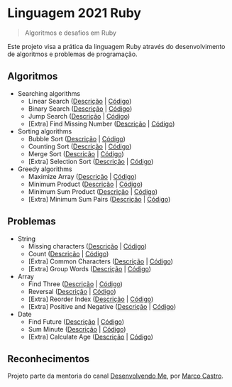 # Linguagem 2021 Ruby

> Algoritmos e desafios em Ruby

Este projeto visa a prática da linguagem Ruby através do desenvolvimento de algoritmos e problemas de programação.

## Algoritmos

* Searching algorithms
  * Linear Search ([Descrição](https://www.geeksforgeeks.org/linear-search/) | [Código](/algorithms/searching/linear_search.rb))
  * Binary Search ([Descrição](https://www.geeksforgeeks.org/binary-search/) | [Código](/algorithms/searching/binary_search.rb))
  * Jump Search ([Descrição](https://www.geeksforgeeks.org/jump-search/) | [Código](/algorithms/searching/jump_search.rb))
  * [Extra] Find Missing Number ([Descrição](https://www.geeksforgeeks.org/find-the-missing-number/) | [Código](/algorithms/searching/find_missing_number.rb))
* Sorting algorithms
  * Bubble Sort ([Descrição](https://www.geeksforgeeks.org/bubble-sort/) | [Código](/algorithms/sorting/bubble_sort.rb))
  * Counting Sort ([Descrição](https://www.geeksforgeeks.org/counting-sort/) | [Código](/algorithms/sorting/counting_sort.rb))
  * Merge Sort ([Descrição](https://www.geeksforgeeks.org/merge-sort/) | [Código](/algorithms/sorting/merge_sort.rb))
  * [Extra] Selection Sort ([Descrição](https://www.geeksforgeeks.org/selection-sort/) | [Código](/algorithms/sorting/selection_sort.rb))
* Greedy algorithms
  * Maximize Array ([Descrição](https://www.geeksforgeeks.org/maximize-array-sun-after-k-negation-operations/) | [Código](/algorithms/greedy/maximize_array.rb))
  * Minimum Product ([Descrição](https://www.geeksforgeeks.org/minimum-product-subset-array/) | [Código](/algorithms/greedy/minimum_product.rb))
  * Minimum Sum Product ([Descrição](https://www.geeksforgeeks.org/minimum-sum-product-two-arrays/) | [Código](/algorithms/greedy/minimum_sum_product.rb))
  * [Extra] Minimum Sum Pairs ([Descrição](https://www.geeksforgeeks.org/minimum-sum-choosing-minimum-pairs-array/) | [Código](/algorithms/greedy/minimum_sum_pairs.rb))

## Problemas

* String
  * Missing characters ([Descrição](https://www.geeksforgeeks.org/pangram-checking/) | [Código](/challenges/string/missing_characters.rb))
  * Count ([Descrição](https://www.geeksforgeeks.org/count-uppercase-lowercase-special-character-numeric-values/) | [Código](/challenges/string/count.rb))
  * [Extra] Common Characters ([Descrição](https://www.geeksforgeeks.org/common-characters-n-strings/) | [Código](/challenges/string/common_characters.rb))
  * [Extra] Group Words ([Descrição](https://www.geeksforgeeks.org/print-words-together-set-characters/) | [Código](/challenges/string/group_words.rb))
* Array
  * Find Three ([Descrição](https://www.geeksforgeeks.org/find-the-largest-three-elements-in-an-array/) | [Código](/challenges/array/find_three.rb))
  * Reversal ([Descrição](https://www.geeksforgeeks.org/reversal-algorithm-right-rotation-array/) | [Código](/challenges/array/reversal.rb))
  * [Extra] Reorder Index ([Descrição](https://www.geeksforgeeks.org/reorder-a-array-according-to-given-indexes/) | [Código](/challenges/array/reorder_index.rb))
  * [Extra] Positive and Negative ([Descrição](https://www.geeksforgeeks.org/positive-elements-at-even-and-negative-at-odd-positions-relative-order-not-maintained/) | [Código](/challenges/array/positive_negative.rb))
* Date
  * Find Future ([Descrição](https://www.geeksforgeeks.org/queries-to-find-the-future-closest-date/) | [Código](/challenges/date/find_future.rb))
  * Sum Minute ([Descrição](https://www.geeksforgeeks.org/program-to-find-the-time-after-k-minutes-from-given-time/) | [Código](/challenges/date/sum_minute.rb))
  * [Extra] Calculate Age ([Descrição](https://www.geeksforgeeks.org/program-calculate-age/) | [Código](/challenges/date/calculate_age.rb))

## Reconhecimentos

Projeto parte da mentoria do canal [Desenvolvendo Me](https://www.youtube.com/channel/UCp98bXHSc01w8fBfkkgHB1Q), por [Marco Castro](https://github.com/marcodotcastro).
